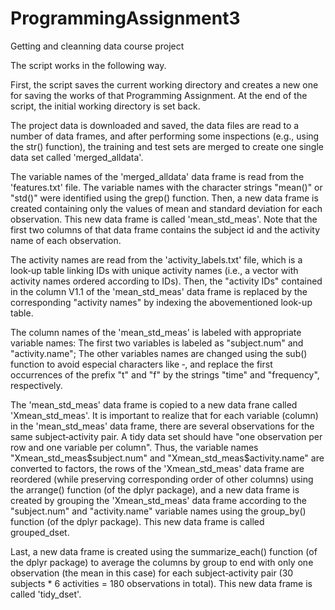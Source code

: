 # ProgrammingAssignment3
Getting and cleanning data course project

The script works in the following way.

First, the script saves the current working directory and creates a new one for saving the works of that Programming Assignment. At the end of the script, the initial working directory is set back. 

The project data is downloaded and saved, the data files are read to a number of data frames, and after performing some inspections (e.g., using the str() function), the training and test sets are merged to create one single data set called 'merged_alldata'.

The variable names of the 'merged_alldata' data frame is read from the 'features.txt' file. The variable names with the character strings "mean()" or "std()" were identified using the grep() function. Then, a new data frame is created containing  only the values of mean and standard deviation for each observation. This new data frame is called 'mean_std_meas'. Note that the first two columns of that data frame contains the subject id and the activity name of each observation.

The activity names are read from the 'activity_labels.txt' file, which is a look‐up table linking IDs with unique activity names (i.e., a vector with activity names ordered according to IDs). Then, the "activity IDs" contained in the column V1.1 of the 'mean_std_meas' data frame is replaced by the corresponding "activity names" by indexing the abovementioned look-up table. 

The column names of the 'mean_std_meas' is labeled with appropriate variable names: The first two variables is labeled as "subject.num" and "activity.name"; The other variables names are changed using the sub() function to avoid especial characters like ‐, and replace the first occurrences of the prefix "t" and "f" by the strings "time" and "frequency", respectively.

The 'mean_std_meas' data frame is copied to a new data frane called 'Xmean_std_meas'. It is important to realize that for each variable (column) in the 'mean_std_meas' data frame, there are several observations for the same subject‐activity pair. A tidy data set should have "one observation per row and one variable per column". Thus, the variable names "Xmean_std_meas$subject.num" and "Xmean_std_meas$activity.name" are converted to factors, the rows of the 'Xmean_std_meas' data frame are reordered (while preserving corresponding order of other columns) using the arrange() function (of the dplyr package), and a new data frame is created by grouping the 'Xmean_std_meas' data frame according to the "subject.num" and "activity.name" variable names using the group_by() function (of the dplyr package). This new data frame is called grouped_dset. 

Last, a new data frame is created using the summarize_each() function (of the dplyr package) to average the columns by group to end with only one observation (the mean in this case) for each subject‐activity pair (30 subjects * 6 activities = 180 observations in total). This new data frame is called 'tidy_dset'.
